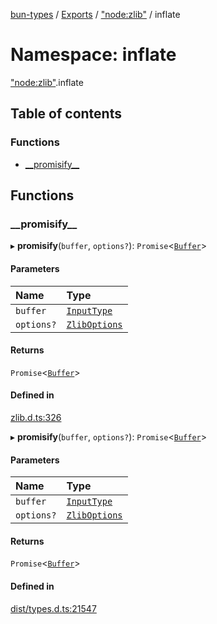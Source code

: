 [bun-types](../README.md) / [Exports](../modules.md) / ["node:zlib"](node_zlib_.md) / inflate

# Namespace: inflate

["node:zlib"](node_zlib_.md).inflate

## Table of contents

### Functions

- [\_\_promisify\_\_](node_zlib_.inflate.md#__promisify__)

## Functions

### \_\_promisify\_\_

▸ **__promisify__**(`buffer`, `options?`): `Promise`<[`Buffer`](buffer_.md#buffer)\>

#### Parameters

| Name | Type |
| :------ | :------ |
| `buffer` | [`InputType`](zlib_.md#inputtype) |
| `options?` | [`ZlibOptions`](../interfaces/zlib_.ZlibOptions.md) |

#### Returns

`Promise`<[`Buffer`](buffer_.md#buffer)\>

#### Defined in

[zlib.d.ts:326](https://github.com/valgaze/bun-types/blob/5e53f27/zlib.d.ts#L326)

▸ **__promisify__**(`buffer`, `options?`): `Promise`<[`Buffer`](buffer_.md#buffer)\>

#### Parameters

| Name | Type |
| :------ | :------ |
| `buffer` | [`InputType`](zlib_.md#inputtype) |
| `options?` | [`ZlibOptions`](../interfaces/zlib_.ZlibOptions.md) |

#### Returns

`Promise`<[`Buffer`](buffer_.md#buffer)\>

#### Defined in

[dist/types.d.ts:21547](https://github.com/valgaze/bun-types/blob/5e53f27/dist/types.d.ts#L21547)

